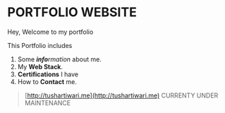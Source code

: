 # PORTFOLIO WEBSITE
Hey, Welcome to my portfolio

This Portfolio includes
1. Some _**info**rmation_ about me.
2. My **Web Stack**.
3. **Certifications** I have
4. How to **Contact** me.


> [http://tushartiwari.me](http://tushartiwari.me)
> CURRENTY UNDER MAINTENANCE
